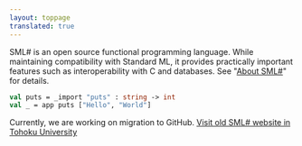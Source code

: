 ```yaml
---
layout: toppage
translated: true
---
```


SML# is an open source functional programming language.
While maintaining compatibility with Standard ML,
it provides practically important features such as
interoperability with C and databases.
See "[About SML#](about/index.md)" for details.

```sml
val puts = _import "puts" : string -> int
val _ = app puts ["Hello", "World"]
```

Currently, we are working on migration to GitHub.
[Visit old SML# website in Tohoku University](https://www.pllab.riec.tohoku.ac.jp/smlsharp/)
